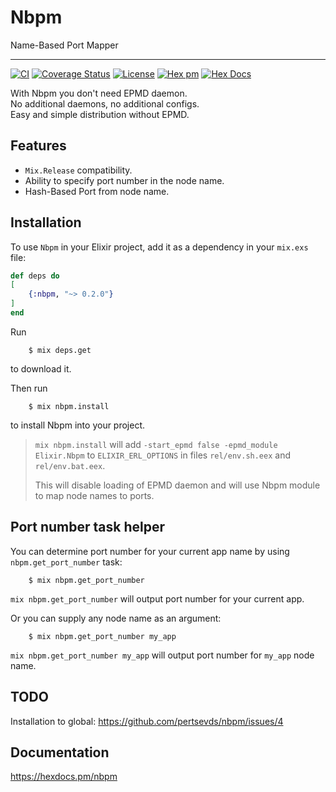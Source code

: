 # Nbpm

Name-Based Port Mapper

---

[![CI](https://github.com/pertsevds/nbpm/actions/workflows/ci.yml/badge.svg)](https://github.com/pertsevds/nbpm/actions/workflows/ci.yml)
[![Coverage Status](https://coveralls.io/repos/github/pertsevds/nbpm/badge.svg?branch=main)](https://coveralls.io/github/pertsevds/nbpm?branch=main)
[![License](https://img.shields.io/hexpm/l/nbpm.svg)](https://hex.pm/packages/nbpm)
[![Hex pm](https://img.shields.io/hexpm/v/nbpm.svg?style=flat)](https://hex.pm/packages/nbpm)
[![Hex Docs](https://img.shields.io/badge/hex-docs-lightgreen.svg)](https://hexdocs.pm/nbpm)

With Nbpm you don't need EPMD daemon.  
No additional daemons, no additional configs.  
Easy and simple distribution without EPMD.

## Features

- `Mix.Release` compatibility.
- Ability to specify port number in the node name.
- Hash-Based Port from node name.

## Installation

To use `Nbpm` in your Elixir project, add it as a dependency
in your `mix.exs` file:

```elixir
def deps do
[
    {:nbpm, "~> 0.2.0"}
]
end
```

Run

```shell
    $ mix deps.get
```

to download it.

Then run

```shell
    $ mix nbpm.install
```

to install Nbpm into your project.

> `mix nbpm.install` will add `-start_epmd false -epmd_module Elixir.Nbpm` to
> `ELIXIR_ERL_OPTIONS` in files `rel/env.sh.eex` and `rel/env.bat.eex`.
>
> This will disable loading of EPMD daemon
> and will use Nbpm module to map node names to ports.

## Port number task helper

You can determine port number for your current app name
by using `nbpm.get_port_number` task:

```shell
    $ mix nbpm.get_port_number
```

`mix nbpm.get_port_number` will output port number for your current app.

Or you can supply any node name as an argument:

```shell
    $ mix nbpm.get_port_number my_app
```

`mix nbpm.get_port_number my_app` will output port number
for `my_app` node name.

## TODO

Installation to global: <https://github.com/pertsevds/nbpm/issues/4>

## Documentation

<https://hexdocs.pm/nbpm>
